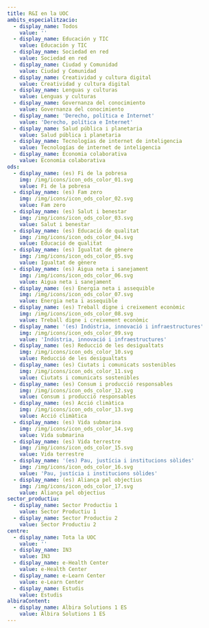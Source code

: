 ```yaml
---
title: R&I en la UOC
ambits_especialitzacio:
  - display_name: Todos
    value: ''
  - display_name: Educación y TIC
    value: Educación y TIC
  - display_name: Sociedad en red
    value: Sociedad en red
  - display_name: Ciudad y Comunidad
    value: Ciudad y Comunidad
  - display_name: Creatividad y cultura digital
    value: Creatividad y cultura digital
  - display_name: Lenguas y culturas
    value: Lenguas y culturas
  - display_name: Governanza del conocimiento
    value: Governanza del conocimiento
  - display_name: 'Derecho, política e Internet'
    value: 'Derecho, política e Internet'
  - display_name: Salud pública i planetaria
    value: Salud pública i planetaria
  - display_name: Tecnologías de internet de inteligencia
    value: Tecnologías de internet de inteligencia
  - display_name: Economia colaborativa
    value: Economia colaborativa
ods:
  - display_name: (es) Fi de la pobresa
    img: /img/icons/icon_ods_color_01.svg
    value: Fi de la pobresa
  - display_name: (es) Fam zero
    img: /img/icons/icon_ods_color_02.svg
    value: Fam zero
  - display_name: (es) Salut i benestar
    img: /img/icons/icon_ods_color_03.svg
    value: Salut i benestar
  - display_name: (es) Educació de qualitat
    img: /img/icons/icon_ods_color_04.svg
    value: Educació de qualitat
  - display_name: (es) Igualtat de gènere
    img: /img/icons/icon_ods_color_05.svg
    value: Igualtat de gènere
  - display_name: (es) Aigua neta i sanejament
    img: /img/icons/icon_ods_color_06.svg
    value: Aigua neta i sanejament
  - display_name: (es) Energia neta i assequible
    img: /img/icons/icon_ods_color_07.svg
    value: Energia neta i assequible
  - display_name: (es) Treball digne i creixement econòmic
    img: /img/icons/icon_ods_color_08.svg
    value: Treball digne i creixement econòmic
  - display_name: '(es) Indústria, innovació i infraestructures'
    img: /img/icons/icon_ods_color_09.svg
    value: 'Indústria, innovació i infraestructures'
  - display_name: (es) Reducció de les desigualtats
    img: /img/icons/icon_ods_color_10.svg
    value: Reducció de les desigualtats
  - display_name: (es) Ciutats i comunicats sostenibles
    img: /img/icons/icon_ods_color_11.svg
    value: Ciutats i comunicats sostenibles
  - display_name: (es) Consum i producció responsables
    img: /img/icons/icon_ods_color_12.svg
    value: Consum i producció responsables
  - display_name: (es) Acció climàtica
    img: /img/icons/icon_ods_color_13.svg
    value: Acció climàtica
  - display_name: (es) Vida submarina
    img: /img/icons/icon_ods_color_14.svg
    value: Vida submarina
  - display_name: (es) Vida terrestre
    img: /img/icons/icon_ods_color_15.svg
    value: Vida terrestre
  - display_name: '(es) Pau, justícia i institucions sòlides'
    img: /img/icons/icon_ods_color_16.svg
    value: 'Pau, justícia i institucions sòlides'
  - display_name: (es) Aliança pel objectius
    img: /img/icons/icon_ods_color_17.svg
    value: Aliança pel objectius
sector_productiu:
  - display_name: Sector Productiu 1
    value: Sector Productiu 1
  - display_name: Sector Productiu 2
    value: Sector Productiu 2
centre:
  - display_name: Tota la UOC
    value: ''
  - display_name: IN3
    value: IN3
  - display_name: e-Health Center
    value: e-Health Center
  - display_name: e-Learn Center
    value: e-Learn Center
  - display_name: Estudis
    value: Estudis
albiraContent:
  - display_name: Albira Solutions 1 ES
    value: Albira Solutions 1 ES
---
```


